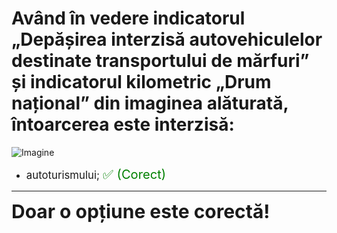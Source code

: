 # Având în vedere indicatorul „Depășirea interzisă autovehiculelor destinate transportului de mărfuri” și indicatorul kilometric „Drum național” din imaginea alăturată, întoarcerea este interzisă:

![Imagine](https://www.arr-atestate.ro/upload/img/questions/img/avand-in-vedere-indicatorul-depasirea-interzisa-autovehiculelor-destinate-transportului-de-marfuri-si-indicatorul-kilometric-drum-national_.jpg)

- <span style="font-size: larger;">autoturismului; <span style="color: green; font-size: larger;">✅ (Corect)</span></span>

---

<span style="font-size: 30px; font-weight: bold;">**Doar o opțiune este corectă!**</span>